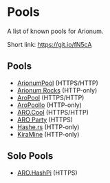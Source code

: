 # Pools

A list of known pools for Arionum.

Short link: https://git.io/fN5cA

## Pools

- [ArionumPool](https://arionumpool.com) (HTTPS/HTTP)
- [Arionum Rocks](http://arionum.rocks) (HTTP-only)
- [AroPool](https://aropool.com) (HTTPS/HTTP)
- [AroPoollo](http://aropoollo.pw) (HTTP-only)
- [ARO.Cool](https://aro.cool) (HTTPS/HTTP)
- [ARO Party](https://aro.party) (HTTPS)
- [Hashe.rs](http://hashe.rs) (HTTP-only)
- [KiraMine](http://aro.kiramine.com) (HTTP-only)

## Solo Pools

- [ARO.HashPi](https://aro.hashpi.com) (HTTPS)
